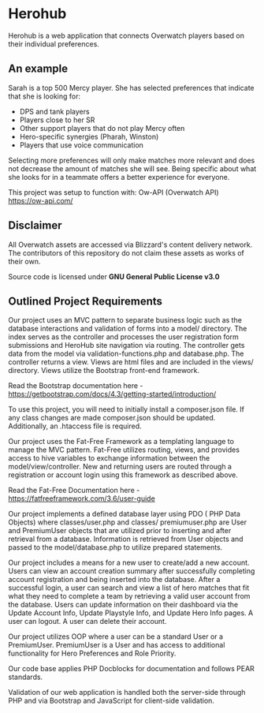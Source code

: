 # Herohub
Herohub is a web application that connects Overwatch players based on their individual preferences.

## An example
Sarah is a top 500 Mercy player. She has selected preferences that indicate that she is looking for:

* DPS and tank players
* Players close to her SR
* Other support players that do not play Mercy often
* Hero-specific synergies (Pharah, Winston)
* Players that use voice communication

Selecting more preferences will only make matches more relevant and does not decrease the amount of matches she will see. Being specific about what she looks for in a teammate offers a better experience for everyone.

This project was setup to function with: Ow-API (Overwatch API) https://ow-api.com/

## Disclaimer
All Overwatch assets are accessed via Blizzard's content delivery network. The contributors of this repository do not claim these assets as works of their own.

Source code is licensed under **GNU General Public License v3.0**

## Outlined Project Requirements
Our project uses an MVC pattern to separate business logic such as the database interactions and validation of forms into a model/ directory. The index serves as the controller and processes the user registration form submissions and HeroHub site navigation via routing. The controller gets data from the model via validation-functions.php and database.php. The controller returns a view. Views are html files and are included in the views/ directory. Views utilize the Bootstrap front-end framework.

Read the Bootstrap documentation here - https://getbootstrap.com/docs/4.3/getting-started/introduction/

To use this project, you will need to initially install a composer.json file. If any class changes are made composer.json should be updated. Additionally, an .htaccess file is required.

Our project uses the Fat-Free Framework as a templating language to manage the MVC pattern. Fat-Free utilizes routing, views, and provides access to hive variables to exchange information between the model/view/controller. New and returning users are routed through a registration or account login using this framework as described above.

Read the Fat-Free Documentation here - https://fatfreeframework.com/3.6/user-guide

Our project implements a defined database layer using PDO ( PHP Data Objects) where classes/user.php and classes/ premiumuser.php are User and PremiumUser objects that are utilized prior to inserting and after retrieval from a database. Information is retrieved from User objects and passed to the model/database.php to utilize prepared statements. 

Our project includes a means for a new user to create/add a new account. Users can view an account creation summary after successfully completing account registration and being inserted into the database. After a successful login, a user can search and view a list of hero matches that fit what they need to complete a team by retrieving a valid user account from the database. Users can update information on their dashboard via the Update Account Info, Update Playstyle Info, and Update Hero Info pages. A user can logout. A user can delete their account.

Our project utilizes OOP where a user can be a standard User or a PremiumUser. PremiumUser is a User and has access to additional functionality for Hero Preferences and Role Priority.

Our code base applies PHP Docblocks for documentation and follows PEAR standards. 

Validation of our web application is handled both the server-side through PHP and via Bootstrap and JavaScript for client-side validation.

